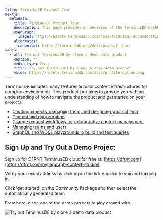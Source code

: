 ```yaml
---
title: TerminusDB Product Tour
nextjs:
  metadata:
    title: TerminusDB Product Tour
    description: This page provides an overview of the TerminusDB dashboard to help you navigate its features.
    openGraph:
      images: https://assets.terminusdb.com/docs/technical-documentation-terminuscms-og.png
    alternates:
      canonical: https://terminusdb.org/docs/product-tour/
media:
  - alt: Try out TerminusDB by clone a demo data product
    caption: ""
    media_type: Image
    title: Try out TerminusDB by clone a demo data product
    value: https://assets.terminusdb.com/docs/profile-option.png
---
```


TerminusDB includes many features to build content infrastructures for complex environments. This product tour aims to provide you with an understanding of how to navigate the product and get started on your projects.

*   [Creating projects, managing them, and designing your schema](/docs/projects-terminuscms-tour/)
*   [Content and data curation](/docs/content-curation-terminuscms-tour/)
*   [Change request workflows for collaborative content management](/docs/change-request-workflows-terminuscms-tour/)
*   [Managing teams and users](/docs/manage-teams-users-terminuscms-tour/)
*   [GraphQL and WOQL playgrounds to build and test queries](/docs/graphql-and-woql-query-terminuscms-tour/)

## Sign Up and Try Out a Demo Project

Sign up for DFRNT TerminusDB cloud for free at: [https://dfrnt.com](https://dfrnt.com/hypergraph-content-studio/).

Verify your email address by clicking on the link emailed to you and logging in.

Click 'get started' on the Community Package and then select the automatically generated team.

From here, clone one of the demo projects to play around with -

![Try out TerminusDB by clone a demo data product](https://assets.terminusdb.com/docs/profile-option.png)